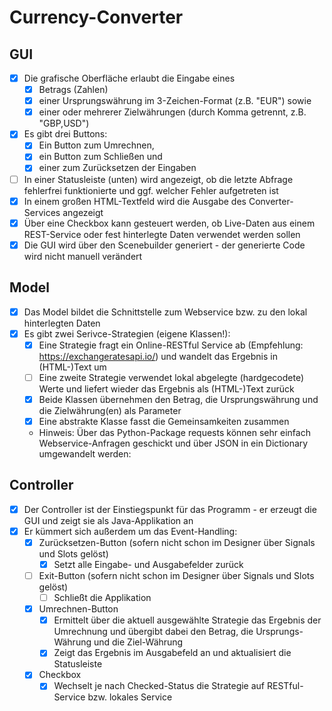 # Currency-Converter

## GUI

- [x] Die grafische Oberfläche erlaubt die Eingabe eines
  - [x] Betrags (Zahlen)
  - [x] einer Ursprungswährung im 3-Zeichen-Format (z.B. "EUR") sowie
  - [x] einer oder mehrerer Zielwährungen (durch Komma getrennt, z.B. "GBP,USD")
- [x] Es gibt drei Buttons:
  - [x] Ein Button zum Umrechnen,
  - [x] ein Button zum Schließen und
  - [x] einer zum Zurücksetzen der Eingaben
- [ ] In einer Statusleiste (unten) wird angezeigt, ob die letzte Abfrage fehlerfrei funktionierte und ggf. welcher Fehler aufgetreten ist
- [x] In einem großen HTML-Textfeld wird die Ausgabe des Converter-Services angezeigt
- [x] Über eine Checkbox kann gesteuert werden, ob Live-Daten aus einem REST-Service oder fest hinterlegte Daten verwendet werden sollen
- [x] Die GUI wird über den Scenebuilder generiert - der generierte Code wird nicht manuell verändert

## Model

- [x] Das Model bildet die Schnittstelle zum Webservice bzw. zu den lokal hinterlegten Daten
- [x] Es gibt zwei Serivce-Strategien (eigene Klassen!):
  - [x] Eine Strategie fragt ein Online-RESTful Service ab (Empfehlung: https://exchangeratesapi.io/) und wandelt das Ergebnis in (HTML-)Text um
  - [ ] Eine zweite Strategie verwendet lokal abgelegte (hardgecodete) Werte und liefert wieder das Ergebnis als (HTML-)Text zurück
  - [x] Beide Klassen übernehmen den Betrag, die Ursprungswährung und die Zielwährung(en) als Parameter
  - [x] Eine abstrakte Klasse fasst die Gemeinsamkeiten zusammen
  - Hinweis: Über das Python-Package requests können sehr einfach Webservice-Anfragen geschickt und über JSON in ein Dictionary umgewandelt werden:

## Controller

- [x] Der Controller ist der Einstiegspunkt für das Programm - er erzeugt die GUI und zeigt sie als Java-Applikation an
- [x] Er kümmert sich außerdem um das Event-Handling:
  - [x] Zurücksetzen-Button (sofern nicht schon im Designer über Signals und Slots gelöst)
    - [x] Setzt alle Eingabe- und Ausgabefelder zurück
  - [ ] Exit-Button (sofern nicht schon im Designer über Signals und Slots gelöst)
    - [ ] Schließt die Applikation
  - [x] Umrechnen-Button
    - [x] Ermittelt über die aktuell ausgewählte Strategie das Ergebnis der Umrechnung und übergibt dabei den Betrag, die Ursprungs-Währung und die Ziel-Währung
    - [x] Zeigt das Ergebnis im Ausgabefeld an und aktualisiert die Statusleiste
  - [x] Checkbox
    - [x] Wechselt je nach Checked-Status die Strategie auf RESTful-Service bzw. lokales Service
